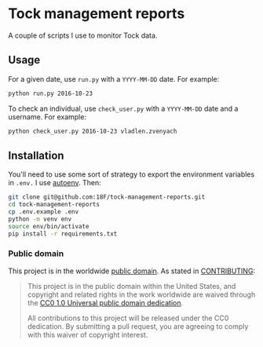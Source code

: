 # Tock management reports

A couple of scripts I use to monitor Tock data.

## Usage

For a given date, use `run.py` with a `YYYY-MM-DD` date. For example:

```sh
python run.py 2016-10-23
```

To check an individual, use `check_user.py` with a `YYYY-MM-DD` date and a username. For example:

```sh
python check_user.py 2016-10-23 vladlen.zvenyach
```

## Installation

You'll need to use some sort of strategy to export the environment variables in `.env.` I use [autoenv](https://github.com/kennethreitz/autoenv). Then:

``` sh
git clone git@github.com:18F/tock-management-reports.git
cd tock-management-reports
cp .env.example .env
python -m venv env
source env/bin/activate
pip install -r requirements.txt
```

### Public domain

This project is in the worldwide [public domain](LICENSE.md). As stated in [CONTRIBUTING](CONTRIBUTING.md):

> This project is in the public domain within the United States, and copyright and related rights in the work worldwide are waived through the [CC0 1.0 Universal public domain dedication](https://creativecommons.org/publicdomain/zero/1.0/).
>
> All contributions to this project will be released under the CC0 dedication. By submitting a pull request, you are agreeing to comply with this waiver of copyright interest.
